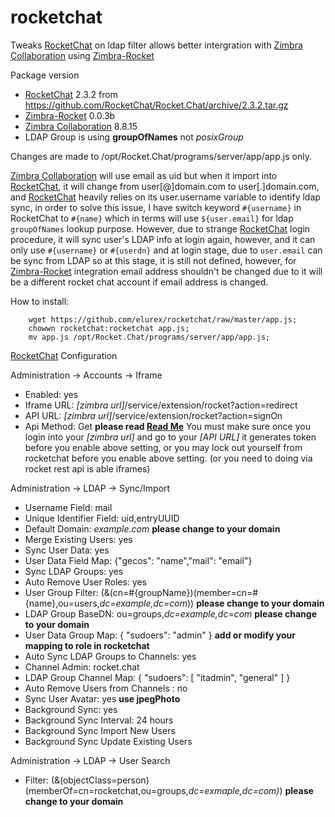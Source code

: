 # rocketchat
Tweaks [RocketChat] on ldap filter allows better intergration with [Zimbra Collaboration] using [Zimbra-Rocket]

Package version
- [RocketChat] 2.3.2 from https://github.com/RocketChat/Rocket.Chat/archive/2.3.2.tar.gz
- [Zimbra-Rocket] 0.0.3b
- [Zimbra Collaboration] 8.8.15
- LDAP Group is using **groupOfNames** not *posixGroup*

[RocketChat]: https://rocket.chat/
[Zimbra-Rocket]: https://github.com/Zimbra-Community/zimbra-rocket
[Zimbra Collaboration]: https://wiki.zimbra.com/wiki/Zimbra_Releases/8.8.15

Changes are made to /opt/Rocket.Chat/programs/server/app/app.js only. 

[Zimbra Collaboration] will use email as uid but when it import into [RocketChat], it will change from user\[@]domain.com to user\[.]domain.com, and [RocketChat] heavily relies on its user.username variable to identify ldap sync, in order to solve this issue, I have switch keyword ``#{username}`` in RocketChat to ``#{name}`` which in terms will use ``${user.email}`` for ldap ``groupOfNames`` lookup purpose. However, due to strange [RocketChat] login procedure, it will sync user's LDAP info at login again, however, and it can only use ``#{username}`` or ``#{userdn}`` and at login stage, due to ``user.email`` can be sync from LDAP so at this stage, it is still not defined, however, for [Zimbra-Rocket] integration email address shouldn't be changed due to it will be a different rocket chat account if email address is changed.

How to install:<br>  
```
    wget https://github.com/elurex/rocketchat/raw/master/app.js; 
    chowwn rocketchat:rocketchat app.js; 
    mv app.js /opt/Rocket.Chat/programs/server/app/app.js; 
```
[RocketChat] Configuration

Administration -> Accounts -> Iframe
- Enabled: yes
- Iframe URL: *\[zimbra url]*/service/extension/rocket?action=redirect
- API URL: *\[zimbra url]*/service/extension/rocket?action=signOn
- Api Method: Get 
**please read [Read Me]** You must make sure once you login into your *\[zimbra url]* and go to your *\[API URL]* it generates token before you enable above setting, or you may lock out yourself from rocketchat before you enable above setting. (or you need to doing via rocket rest api is able iframes)

Administration -> LDAP -> Sync/Import
- Username Field: mail
- Unique Identifier Field: uid,entryUUID
- Default Domain: *example.com*  **please change to your domain**
- Merge Existing Users: yes
- Sync User Data: yes
- User Data Field Map: {"gecos": "name","mail": "email"}
- Sync LDAP Groups: yes
- Auto Remove User Roles: yes
- User Group Filter: (&(cn=#{groupName})(member=cn=#{name},ou=users,*dc=example,dc=com*)) **please change to your domain**
- LDAP Group BaseDN: ou=groups,*dc=example,dc=com* **please change to your domain**
- User Data Group Map: { "sudoers": "admin" } **add or modify your mapping to role in rocketchat**
- Auto Sync LDAP Groups to Channels: yes
- Channel Admin: rocket.chat
- LDAP Group Channel Map: { "sudoers": \[ "itadmin", "general" ] }
- Auto Remove Users from Channels : no
- Sync User Avatar: yes **use jpegPhoto**
- Background Sync: yes
- Background Sync Interval: 24 hours
- Background Sync Import New Users
- Background Sync Update Existing Users

Administration -> LDAP -> User Search
- Filter: (&(objectClass=person)(memberOf=cn=rocketchat,ou=groups,*dc=exmaple,dc=com)*) **please change to your domain**

[Read Me]: https://github.com/Zimbra-Community/zimbra-rocket/blob/master/README.md


